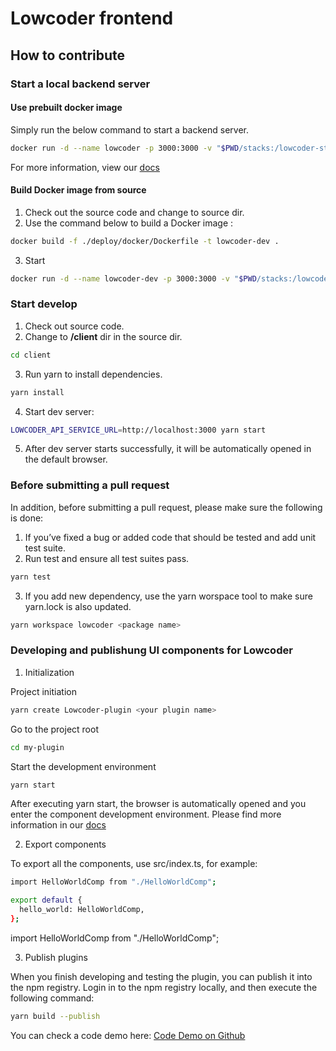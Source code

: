 # Lowcoder frontend

## How to contribute

### Start a local backend server

#### Use prebuilt docker image

Simply run the below command to start a backend server.

```bash
docker run -d --name lowcoder -p 3000:3000 -v "$PWD/stacks:/lowcoder-stacks" lowcoderorg/lowcoder-ce
```

For more information, view our [docs](https://docs.lowcoder.cloud/lowcoder-documentation/setup-and-run/self-hosting)

#### Build Docker image from source

1. Check out the source code and change to source dir.
2. Use the command below to build a Docker image :

```bash
docker build -f ./deploy/docker/Dockerfile -t lowcoder-dev .
```

3. Start

```bash
docker run -d --name lowcoder-dev -p 3000:3000 -v "$PWD/stacks:/lowcoder-stacks" lowcoder-dev
```

### Start develop


1. Check out source code.
2. Change to **/client** dir in the source dir.

```bash
cd client
```
3. Run yarn to install dependencies.

```bash
yarn install
```

4. Start dev server: 

```bash
LOWCODER_API_SERVICE_URL=http://localhost:3000 yarn start
```

5. After dev server starts successfully, it will be automatically opened in the default browser.

### Before submitting a pull request

In addition, before submitting a pull request, please make sure the following is done:

1. If you’ve fixed a bug or added code that should be tested and add unit test suite.
2. Run test and ensure all test suites pass.

```bash
yarn test
```

3. If you add new dependency, use the yarn worspace tool to make sure yarn.lock is also updated.

```bash
yarn workspace lowcoder <package name>
```

### Developing and publishung UI components for Lowcoder

1. Initialization

Project initiation

```bash
yarn create Lowcoder-plugin <your plugin name>
```

Go to the project root

```bash
cd my-plugin
```

Start the development environment

```bash
yarn start
```

After executing yarn start, the browser is automatically opened and you enter the component development environment.
Please find more information in our [docs](https://docs.lowcoder.cloud/lowcoder-documentation/lowcoder-extension/develop-ui-components-for-apps)

2. Export components

To export all the components, use src/index.ts, for example:

```bash
import HelloWorldComp from "./HelloWorldComp";

export default {
  hello_world: HelloWorldComp,
};
```

import HelloWorldComp from "./HelloWorldComp";

3. Publish plugins

When you finish developing and testing the plugin, you can publish it into the npm registry. Login in to the npm registry locally, and then execute the following command:

```bash
yarn build --publish
```

You can check a code demo here:  [Code Demo on Github](https://github.com/lowcoder-org/lowcoder/tree/main/client/packages/lowcoder-plugin-demo)
